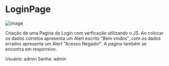 # LoginPage

![image](https://user-images.githubusercontent.com/105385268/236689169-87e8c6ca-34a6-48aa-b00b-d6da85976377.png)

Criação de uma Pagina de Login com verficação utilizando o JS. Ao colocar os dados corretos apresenta um Alert escrito "Bem vindos",
com os dados errados apresenta um Alert "Acesso Negado!". A pagina também se encontra em responsivo.

Usuário: admin
Senha: admin

